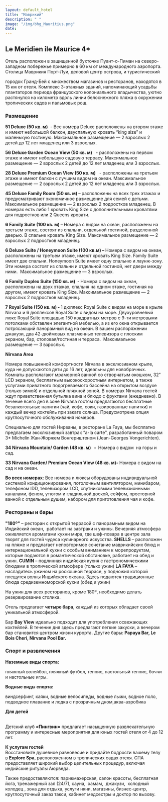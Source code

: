 ```yaml
---
layout: default_hotel
title: "Маврикий"
description: " "
image: "/img/bhg_Mauritius.png"
date: 
---
```



<div id="photo_gallery"></div>

<div id="content"><div class="message"><h2>Le Meridien ile Maurice 4*</h2><p>Отель расположен в защищенной бухточке Пуант-о-Пиман на северо-западном побережье примерно в 60 км от международного аэропорта. Cтолица Маврикия Порт-Луи, деловой центр острова, и туристический</p><p>городок Гранд-Бей с множеством магазинов и ресторанов, находятся в 15 км от отеля. Комплекс 3-этажных зданий, напоминающий усадьбы плантаторов периода французского колониального владычества, уютно растянулся на километр вдоль линии белоснежного пляжа в окружении тропических садов и пальмовых рощ.</p><h3>Размещение</h3><p><b>51 Deluxe </b><b>(50 кв. м)</b> &nbsp;- Все номера Deluxe расположены на втором этаже и имеют небольшой балкон, двуспальную кровать “king size” и маленькую гостиную. Максимальное размещение — 2 взрослых   2 детей до 12 лет   младенец или 3 взрослых.</p><p><b>5</b><b>6</b><b> </b><b>Deluxe</b><b> </b><b>Garden</b><b> </b><b>Ocean</b><b> </b><b>View</b><b> (50 кв. м)</b>&nbsp; &nbsp;- расположены на первом этаже и имеют небольшую садовую террасу. Максимальное размещение — 2 взрослых   2 детей до 12 лет   младенец или 3 взрослых.</p><p><b>28 </b><b>Deluxe</b><b> </b><b>Premium</b><b> </b><b>Ocean</b><b> </b><b>View</b><b> </b><b>(50 кв. м)</b>&nbsp; &nbsp;- расположены на третьем этаже и имеют балкон с лучшим видом на океан. Максимальное размещение — 2 взрослых   2 детей до 12 лет   младенец или 3 взрослых.</p><p><b>45 </b><b>Deluxe</b><b> </b><b>Family</b><b> </b><b>Room</b><b> (50 </b><b>кв. м) – </b>расположены на всех трех этажах и предусматривают экономичное размещение для семей с детьми. Максимальное размещение — 2 взрослых   2 подростков   младенец. В номерах есть либо 1 кровать King Size с дополнительными кроватями для подростков или 2 Queens кровати.</p><p><b>6 </b><b>Family</b><b> </b><b>Suite</b><b> </b><b>(100 кв. м) – </b>Номера с видом на океан, расположены на третьем этаже, состоят из спальни, отдельной гостиной, разделенной дверью. В спальне кровать King Size. Максимальное размещение — 2 взрослых   2 подростков   младенец.</p><p><b>6 </b><b>Deluxe</b><b> </b><b>Suite</b><b> / </b><b>Honeymoon</b><b> </b><b>Suite</b><b> (100 кв.м) – </b>Номера с видом на океан, расположены на третьем этаже, имеют кровать King Size. Family Suite имеет две спальни. Honeymoon Suite имеет одну спальню и лаунж-зонy. Эти номера состоят из спальни и отдельной гостиной, нет двери между ними.&nbsp; Максимальное размещение — 3 взрослых. <b></b></p><p><b>6 </b><b>Family</b><b> </b><b>Duplex</b><b> </b><b>Suite</b><b> </b><b>(150 кв. м) &nbsp;- </b>Номера с видом на океан, расположены на двух этажах, спальня на одном этаже, гостиная на другом, имеют кровать King Size. Максимальное размещение — 2 взрослых   2 подростков   младенец.</p><p><b>7 </b><b>Royal</b><b> </b><b>Suite</b><b> (150 кв. м) - </b>1 дюплекс Royal Suite с видом на море в крыле Nirvana и 6 дюплексов Royal Suite с видом на море. Двухуровневый люкс Royal Suite площадью 150 квадратных метров с 9-ти метровыми потолками обставлен элегантной мебелью, а из его окна открывается потрясающий панорамный вид на океан. В вашем распоряжении джакузи, два 42-дюймовых плазменных телевизора с плоским экраном, бар, столовая/гостиная и терраса.&nbsp; Максимальное размещение — 3 взрослых.</p><p><b>Nirvana Area</b></p><p>Номера повышенной комфортности Nirvana в эксклюзивном крыле, куда не допускаются дети до 16 лет, идеальны для новобрачных. Комнаты располагают мраморной ванной со створчатым окошком, 32" LCD экраном, бесплатным высокоскоростным интернетом, а также услугами приватного подогреваемого бассейна на открытом воздухе (только зимой) и отдельной пляжной зоной. В номерах Nirvana гостей ждут приветственная бутылка вина и блюдо с фруктами (ежедневно). В течение всего дня в зоне Nirvana гостям предлагаются бесплатные безалкогольные напитки (чай, кофе, соки, газированные напитки) и каждый вечер коктейль при закате солнца. Предусмотрена опция круглосуточного обслуживания номеров.</p><p>Специально для гостей Нирваны, в ресторане La Faya, мы бесплатно предлагаем эксклюзивный завтрак “a-la carte", разработанный поваром 3* Michelin Жан-Жоржем Вонгериштеном (Jean-Georges Vongerichten).</p><p><b>34 </b><b>Nirvana</b><b> </b><b>Mountain</b><b>/ </b><b>Garden</b><b> (48 кв. м) &nbsp;&nbsp;- &nbsp;</b>Номера с<b> </b>видом &nbsp;на горы и сад.</p><p><b>33 </b><b>Nirvana</b><b> </b><b>Garden</b><b>/ </b><b>Premium</b><b> </b><b>Ocean</b><b> </b><b>View</b><b> (48 кв. м)- </b>Номера с видом на сад и на океан.</p><p><b>Во всех номерах</b>: Все номера и люксы оборудованы индивидуальной системой кондиционирования, потолочным вентилятором, минибаром, телефоном IDD, телевизором LCD, спутниковыми телевизионными каналами, феном, утюгом и гладильной доской, сейфом, просторной ванной с отдельным душем, набором для приготовления чая и кофе.</p><h3>Рестораны и бары</h3><p><b>"180º"</b> – ресторан с открытой террасой с панорамным видом на Индийский океан, &nbsp;работает на завтраки и ужины. Вечерняя атмосфера оживляется ароматами кухни мира, где шеф-повара в центре зала творят для гостей чудеса кулинарного искусства. <b>SHELLS </b>– расположен на пляже и предлагает неповторимое сочетание маврикийских блюд и интернациональной кухни с особым вниманием к морепродуктам, которые подаются в романтической обстановке, работает на обед и ужин. <b>CUMIN </b>– подлинная индийская кухня с гастрономическими блюдами в тропической атмосфере (только ужин) <b>LA FAYA</b> – насладитесь ужином на роскошной террасе, у подножия которой плещутся волны Индийского океана. Здесь подаются традиционные блюда средиземноморской кухни (обед и ужин)</p><p>На ужин для всех ресторанов, кроме 180º, необходимо делать резервирование столика.</p><p>Отель предлагает <b>четыре бара</b>, каждый из которых обладает своей уникальной атмосферой.</p><p>Бар <b>Bay View</b> идеально подходит для употребления освежающих коктейлей. В течение дня здесь предлагают легкие закуски, а вечером бар становится центром жизни курорта. Другие бары: <b>Papaya Bar, Le Bois Cheri, Nirvana Pool Bar.</b><b></b></p><h3>Спорт и развлечения</h3><p><b>Наземные виды спорта:</b></p><p>пляжный волейбол, пляжный футбол, теннис, настольный теннис, боччи и настольные игры.</p><p></p><p><b>Водные виды спорта:</b></p><p>виндсерфинг, каяки, водные велосипеды, водные лыжи, водное поло, подводное плавание и лодка с прозрачным дном,аква-аэробика</p><p><b>Для детей<br> <br> </b></p><p>Детский клуб <b>«Пингвин»</b> предлагает насыщенную развлекательную программу и интересные мероприятия для юных гостей отеля от 4 до 12 лет. </p><p><b>К услугам гостей<br> </b>Восстановите душевное равновесие и придайте бодрости вашему телу в <b>Explore Spa</b>, расположенном в тропических садах отеля. СПА предоставляет широкий выбор целительных процедур, включая индийские ритуалы Аюрведа.</p><p>Также предоставляются: парикмахерская, салон красоты, бесплатная йога, тренажерный зал (24/7), сауна, &nbsp;хамам, &nbsp;джакузи, &nbsp;холодный колодец , зона для отдыха, услуги няни, магазины, бизнес-центр, круглосуточный заказ такси, кабинет медсестры и доктор по вызову.</p></div>

<br><br><br></div>